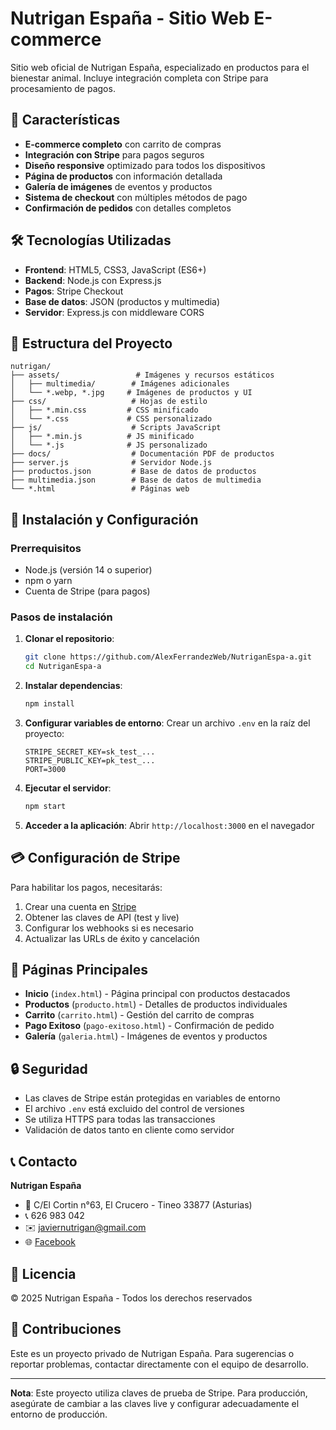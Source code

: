 # Nutrigan España - Sitio Web E-commerce

Sitio web oficial de Nutrigan España, especializado en productos para el bienestar animal. Incluye integración completa con Stripe para procesamiento de pagos.

## 🚀 Características

- **E-commerce completo** con carrito de compras
- **Integración con Stripe** para pagos seguros
- **Diseño responsive** optimizado para todos los dispositivos
- **Página de productos** con información detallada
- **Galería de imágenes** de eventos y productos
- **Sistema de checkout** con múltiples métodos de pago
- **Confirmación de pedidos** con detalles completos

## 🛠️ Tecnologías Utilizadas

- **Frontend**: HTML5, CSS3, JavaScript (ES6+)
- **Backend**: Node.js con Express.js
- **Pagos**: Stripe Checkout
- **Base de datos**: JSON (productos y multimedia)
- **Servidor**: Express.js con middleware CORS

## 📁 Estructura del Proyecto

```
nutrigan/
├── assets/                 # Imágenes y recursos estáticos
│   ├── multimedia/        # Imágenes adicionales
│   └── *.webp, *.jpg     # Imágenes de productos y UI
├── css/                   # Hojas de estilo
│   ├── *.min.css         # CSS minificado
│   └── *.css             # CSS personalizado
├── js/                    # Scripts JavaScript
│   ├── *.min.js          # JS minificado
│   └── *.js              # JS personalizado
├── docs/                  # Documentación PDF de productos
├── server.js              # Servidor Node.js
├── productos.json         # Base de datos de productos
├── multimedia.json        # Base de datos de multimedia
└── *.html                 # Páginas web
```

## 🔧 Instalación y Configuración

### Prerrequisitos

- Node.js (versión 14 o superior)
- npm o yarn
- Cuenta de Stripe (para pagos)

### Pasos de instalación

1. **Clonar el repositorio**:
   ```bash
   git clone https://github.com/AlexFerrandezWeb/NutriganEspa-a.git
   cd NutriganEspa-a
   ```

2. **Instalar dependencias**:
   ```bash
   npm install
   ```

3. **Configurar variables de entorno**:
   Crear un archivo `.env` en la raíz del proyecto:
   ```env
   STRIPE_SECRET_KEY=sk_test_...
   STRIPE_PUBLIC_KEY=pk_test_...
   PORT=3000
   ```

4. **Ejecutar el servidor**:
   ```bash
   npm start
   ```

5. **Acceder a la aplicación**:
   Abrir `http://localhost:3000` en el navegador

## 💳 Configuración de Stripe

Para habilitar los pagos, necesitarás:

1. Crear una cuenta en [Stripe](https://stripe.com)
2. Obtener las claves de API (test y live)
3. Configurar los webhooks si es necesario
4. Actualizar las URLs de éxito y cancelación

## 📱 Páginas Principales

- **Inicio** (`index.html`) - Página principal con productos destacados
- **Productos** (`producto.html`) - Detalles de productos individuales
- **Carrito** (`carrito.html`) - Gestión del carrito de compras
- **Pago Exitoso** (`pago-exitoso.html`) - Confirmación de pedido
- **Galería** (`galeria.html`) - Imágenes de eventos y productos

## 🔒 Seguridad

- Las claves de Stripe están protegidas en variables de entorno
- El archivo `.env` está excluido del control de versiones
- Se utiliza HTTPS para todas las transacciones
- Validación de datos tanto en cliente como servidor

## 📞 Contacto

**Nutrigan España**
- 📍 C/El Cortin n°63, El Crucero - Tineo 33877 (Asturias)
- 📞 626 983 042
- ✉️ javiernutrigan@gmail.com
- 🌐 [Facebook](https://www.facebook.com/nutriganespana)

## 📄 Licencia

© 2025 Nutrigan España - Todos los derechos reservados

## 🤝 Contribuciones

Este es un proyecto privado de Nutrigan España. Para sugerencias o reportar problemas, contactar directamente con el equipo de desarrollo.

---

**Nota**: Este proyecto utiliza claves de prueba de Stripe. Para producción, asegúrate de cambiar a las claves live y configurar adecuadamente el entorno de producción.
